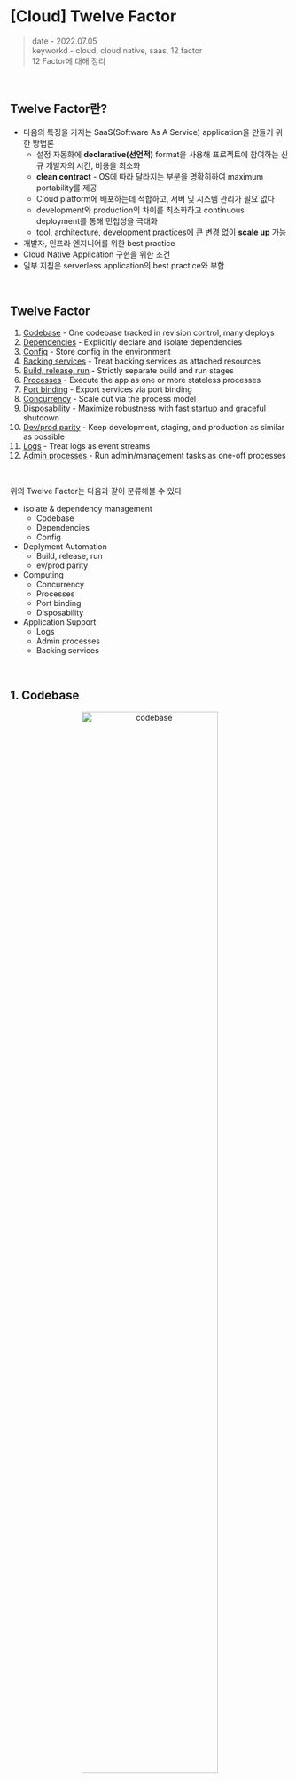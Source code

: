 # [Cloud] Twelve Factor
> date - 2022.07.05  
> keyworkd - cloud, cloud native, saas, 12 factor  
> 12 Factor에 대해 정리

<br>

## Twelve Factor란?
* 다음의 특징을 가지는 SaaS(Software As A Service) application을 만들기 위한 방법론
  * 설정 자동화에 **declarative(선언적)** format을 사용해 프로젝트에 참여하는 신규 개발자의 시간, 비용을 최소화
  * **clean contract** - OS에 따라 달라지는 부분을 명확히하여 maximum portability를 제공
  * Cloud platform에 배포하는데 적합하고, 서버 및 시스템 관리가 필요 없다
  * development와 production의 차이를 최소화하고 continuous deployment를 통해 민첩성을 극대화
  * tool, architecture, development practices에 큰 변경 없이 **scale up** 가능
* 개발자, 인프라 엔지니어를 위한 best practice
* Cloud Native Application 구현을 위한 조건
* 일부 지침은 serverless application의 best practice와 부합

<br>

## Twelve Factor
1. [Codebase](#1-codebase) - One codebase tracked in revision control, many deploys
2. [Dependencies](#2-dependencies) - Explicitly declare and isolate dependencies
3. [Config](#3-config) - Store config in the environment
4. [Backing services](#4-backing-services) - Treat backing services as attached resources
5. [Build, release, run](#5-build-release-run) - Strictly separate build and run stages
6. [Processes](#6-processes) - Execute the app as one or more stateless processes
7. [Port binding](#7-port-binding) - Export services via port binding
8. [Concurrency](#8-concurrency) - Scale out via the process model
9. [Disposability](#9-disposability) - Maximize robustness with fast startup and graceful shutdown
10. [Dev/prod parity](#10-devprod-parity) - Keep development, staging, and production as similar as possible
11. [Logs](#11-logs) - Treat logs as event streams
12. [Admin processes](#12-admin-processes) - Run admin/management tasks as one-off processes

<br>

위의 Twelve Factor는 다음과 같이 분류해볼 수 있다  
* isolate & dependency management
  * Codebase
  * Dependencies
  * Config
* Deplyment Automation
  * Build, release, run
  * ev/prod parity
* Computing
  * Concurrency
  * Processes
  * Port binding
  * Disposability
* Application Support
  * Logs
  * Admin processes
  * Backing services


<br>

## 1. Codebase
<div align="center">
  <img src="./images/12_factor_codebase.png" alt="codebase" width="70%" height="70%" />
</div>

버전 관리되는 하나의 codebase와 다양한 deploy
* Git 같은 VCS(Version Control System)을 사용하여 code의 변경을 추적
* code revision tracking database를 code repository/repo라고 부른다
* codebase와 app은 항상 1:1 관계
  * codebase가 여러개일 경우 distributed system이며 구성 요소인 app은 Twelve Factor를 따른다
  * 여러 app이 사용하는 공유 code는 library로 만들어 [dependency](#2-dependencies)를 관리
* app의 codebase는 1개지만 deploy는 여러개가 될 수 있다
  * e.g. development, staging, production


<br>

## 2. Dependencies
dependencies를 명시적으로 선언하고 격리
* 대부분의 프로그래밍 언어는 packaging system 제공
  * Ruby - [RubyGems](https://rubygems.org/)
  * Python - [pip](https://pip.pypa.io)
* library는 packaging system을 통해 시스템 전체(site packages) 또는 app이 포함된 directory(vendoring, bundling)에 설치
* 암묵적으로 존재하는 것에 dependency를 가지지 않는다
  * dependency declaration manifest를 이용해 명시적으로 선언하여 사용
  * dependency isolation tool을 사용해 암묵적 dependency 배제
  * Ruby
    * [Bundler](https://bundler.io/) = `Gemfile`(dependency declaration) + `bundle exec`(dependency isolation)
  * Python
    * [Pip](https://pip.pypa.io)(dependency declaration) + [Virtualenv](https://virtualenv.pypa.io)(dependency isolation)
  * **dependency declaration과 dependency isolation을 항상 같이 사용**
* `curl` 같은 tool은 대부분의 시스템에 존재하지만, 모든 시스템에 존재하는 것이 보장되지 않는다
  * application에 필요한 tool은 application에 통합


<br>

## 3. Config
환경에 설정 저장
* application의 설정이란? 
  * deploy(staging, production 등)마다 달라질 수 있는 모든 것
  * e.g. DB 등 backend service의 접근 정보, Amazon S3 등의 external service 접근 정보
* 설정은 deploy마다 다르지만, code는 같다
* 설정을 환경 변수에 저장
  * 환경 변수는 OS에 의존하지 않는 표준

<br>

> #### 환경 변수 & security
> * 환경 변수는 보안이 떨어지므로 configuration을 관리하는 별도의 서비스를 사용
> * AWS System Manager Parameter Store, AWS Secrets Manager, Spring Cloud Config Server, HashiCorp Vault


<br>

## 4. Backing services
<div align="center">
  <img src="./images/12_factor_backend_service.png" alt="backend service" width="70%" height="70%" />
</div>

backend service를 연결된 리소스로 취급
* backend service
  * DB - MySQL, CouchDB, ...
  * Message Queue - RabbitMQ, ...
  * Cache - Redis, Memcached, ...
  * SMTP service - Postfix, ...
  * APM - New Relic, ...
  * Storage - Amazon S3, ...
  * ...
* backend service를 동일한 API로 접근하고, 설정 수정만으로 local service에서 3rd party service로 전환이 가능해야한다
  * e.g. MySQL -> Amazon RDS


<br>

## 5. Build, release, run
<div align="center">
  <img src="./images/12_factor_build_release_run.png" alt="build release run" width="70%" height="70%" />
</div>

build, release, run 단계를 엄격하게 분리
* codebase는 `build -> release -> run` 단계를 통해 배포로 변환
* build stage
  * build라는 실행 가능한 bundle로 변환시키는 단계
  * dependency + binary + assets
  * code가 배포될 때마다 개발자에 의해 시작
* release stage
  * build stage에서 생성된 build와 deploy의 config를 결합
  * release = build + config = 바로 실행 가능한 형태
* run stage(runtime)
  * application을 실행
  * server restarting, process restart에 의해 시작
    * 개발자가 항상 대응할 수 없으므로 변화가 최대한 적어야한다
  * runtime에서 코드 변경 불가
    * runtime에서 변경된 내용을 build stage로 전달할 방법이 없기 때문
* 모든 release는 timestamp, [Semantic Versioning 2.0.0](https://semver.org/) 같은 유니크한 release id를 사용


<br>

## 6. Processes
application을 하나 이상의 stateless process로 실행

* 실행 환경에서 application은 하나 이상의 process로 실행된다
  * `python my_script.py` 같은 stand-alone script가 가장 간단한 case
* process는 stateless이며, `Shared-nothing architecture`로 아무 것도 공유하지 않는다
* 유지되야하는 모든 데이터는 DB 같은 backend service에 저장
* 짧은 단일 트랜잭션 내에서 캐시로 process의 memory/file system 사용 가능
  * memory/file system의 데이터는 언제든 유실될 수 있다
* asset packaging은 build stage에서 수행
* `Sticky Session` 대신 `Redis`, `Memcached`를 session store로 사용


<br>

## 7. Port binding
port binding을 사용해 service 공개
* application code에서 web server library를 사용하여 구현하고, 실행 환경의 port에 binding
  * Java application - tomcat, jetty, ...
  * Python application - django, flask, ...
* 하나의 application이 다른 application을 위한 backend service가 될 수 있다


<br>

## 8. Concurrency
<div align="center">
  <img src="./images/12_factor_consurrency.png" alt="consurrency" width="70%" height="70%" />
</div>

process model을 사용한 scale out

* 모든 컴퓨터 프로그램은 하나 이상의 process로 표현
* JVM은 시작될 때 시스템 리소스(CPU, memory)를 예약하는 부모 process를 제공, 내부 thread를 통해 concurrency 관리
* application의 task를 적절한 type의 process에 할당함으로써 다양한 처리를 할 수 있도록 설계
  * HTTP request는 web process가 처리
  * 시간이 오래 걸리는 background task는 worker process가 처리
* process는 stateless하고 아무것도 공유하지 않으므로 scale out하는 것만으로도 간편하게 concurrency를 높일 수 있다


<br>

## 9. Disposability
fast startup, graceful shutdown을 통한 안정성 극대화

* process는 `disposability`
  * 바로 시작/종료 가능
* startup time을 최소화하도록 노력해야한다
  * 짧은 startup time은 release와 scaling의 속도를 높인다
* `SIGTERM` signal 수신시 graceful shutdown
  * web process
    * 신규 request 수신을 중지하고, 현재 처리 중인 request가 완료되길 기다린 뒤 종료
  * worker process
    * 현재 처리 중인 작업 중지하고, queue로 넣는다
    * 모든 작업은 재입력 가능 -> 즉, `idempotent`하게 구현


<br>

## 10. Dev/prod parity
development, staging, production을 최대한 비슷하게 유지

* 시간, 담당자, tool의 차이를 최소화함으로써 각 환경을 비슷하게 유지하여 `Continuous Deployment` 가능하게 디자인
  * 시간 - 개발자가 작성한 code는 몇분 ~ 시간내에 배포
  * 담당자 - code를 작성한 개발자가 모니터링에 깊게 관여
  * tool - development, staging, production을 최대한 비슷하게 유지
* 모든 환경에서 동일한 backend service 사용
  * Python의 Celery 같은 library가 Redis, RabbitMQ 같은 backend service를 추상화해준다고해도, backend service 사이의 약간의 불일치가 production에서 오류를 일으킬 수 있기 때문
  * virtual environment(Docker, Vagrant) + declarative provisioning tools(Chef, Puppet) 사용해 production과 유사한 local 환경을 구성할 수 있다


<br>

## 11. Logs
log를 event stream으로 처리

* log
  * 실행 중인 application의 동작을 확인할 수 있는 방법
  * 시간 순서로 정렬된 event stream
* application은 output stream의 전달/저장에 관여하지 않는다
* event stream을 buffering 없이 `stdout`에 출력
  * local - 개발자는 각자 원하는 터미널에서 이 stream을 볼 수 있다
  * production - `Fluentd` 같은 것을 이용해 모든 stream을 하나 이상의 최종 목적지(Splunk, Hadoop/Hive)로 전달
* 최종 목적지에서 모아진 event stream은 장시간 보관 가능하고, 다양하게 활용할 수 있다
  * 과거의 특정 event 찾기
  * request/min 같은 트렌드를 그래프로 표현
  * error count/min이 임계 값을 넘는 경우 알람 발생


<br>

## 12. Admin processes
admin/management task는 일회성 process로 실행

* DB migration 같은 일회성 관리나 유지 보수 작업은 일회성 process로 실행

<br><br>

> #### Reference
> * [The Twelve-Factor App](https://12factor.net/ko/)
